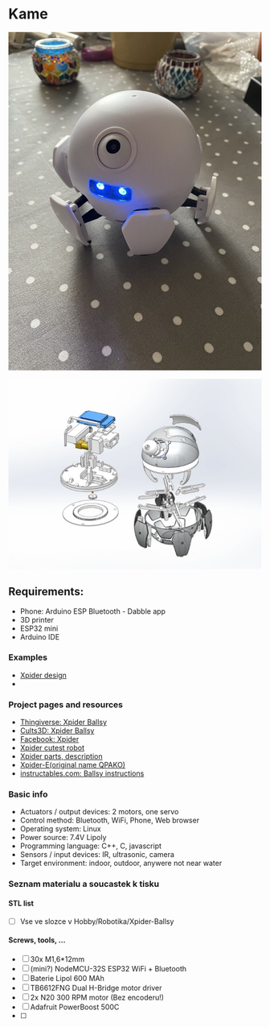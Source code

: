 # Kame

![](attachments/ballsy.jpg)

![](assembly.jpg)


## Requirements:

- Phone: Arduino ESP Bluetooth - Dabble app
- 3D printer
- ESP32 mini
- Arduino IDE

### Examples
- [Xpider design](https://www.youtube.com/watch?v=K1jtuKZg11o)
- []()

### Project pages and resources
- [Thingiverse: Xpider Ballsy](https://www.thingiverse.com/thing:1704879)
- [Cults3D: Xpider Ballsy](https://cults3d.com/en/3d-model/game/xpider-code-name-ballsy)
- [Facebook: Xpider](https://www.facebook.com/smallxpider/)
- [Xpider cutest robot](https://www.indiegogo.com/projects/xpider-world-s-cutest-spider-robot#/)
- [Xpider parts, description](https://hackaday.io/project/18149-xpider-worlds-cutest-spider-robot)
- [Xpider-E(original name QPAKO)](https://community.robotshop.com/forum/t/xpider-e-original-name-qpako-my-1st-walking-creature/31423)
- [instructables.com: Ballsy instructions](https://www.instructables.com/Xpider-the-Smallest-Smart-Robot-Spider-in-the-Worl/)

### Basic info

* Actuators / output devices: 2 motors, one servo
* Control method: Bluetooth, WiFi, Phone, Web browser
* Operating system: Linux
* Power source: 7.4V Lipoly
* Programming language: C++, C, javascript
* Sensors / input devices: IR, ultrasonic, camera
* Target environment: indoor, outdoor, anywere not near water


### Seznam materialu a soucastek k tisku
#### STL list
- [ ] Vse ve slozce v Hobby/Robotika/Xpider-Ballsy

#### Screws, tools, ...
- [ ] 30x M1,6\*12mm
- [ ] (mini?) NodeMCU-32S ESP32 WiFi + Bluetooth
- [ ] Baterie Lipol 600 MAh
- [ ] TB6612FNG Dual H-Bridge motor driver
- [ ] 2x N20 300 RPM motor (Bez encoderu!)
- [ ] Adafruit PowerBoost 500C
- [ ] 


